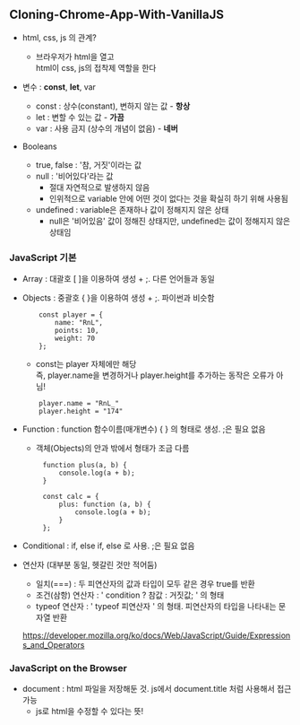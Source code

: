 ## Cloning-Chrome-App-With-VanillaJS

- html, css, js 의 관계?
    - 브라우저가 html을 열고  
        html이 css, js의 접착제 역할을 한다

- 변수 : __const__, __let__, var
    - const : 상수(constant), 변하지 않는 값 - __항상__
    - let : 변할 수 있는 값 - __가끔__
    - var : 사용 금지 (상수의 개념이 없음) - __네버__

- Booleans
    - true, false : '참, 거짓'이라는 값
    - null : '비어있다'라는 값
        - 절대 자연적으로 발생하지 않음
        - 인위적으로 variable 안에 어떤 것이 없다는 것을 확실히 하기 위해 사용됨
    - undefined : variable은 존재하나 값이 정해지지 않은 상태
        - null은 '비어있음' 값이 정해진 상태지만, undefined는 값이 정해지지 않은 상태임

### JavaScript 기본

- Array : 대괄호 [ ]을 이용하여 생성 + ;. 다른 언어들과 동일

- Objects : 중괄호 { }을 이용하여 생성 + ;. 파이썬과 비슷함
    ```
        const player = {
            name: "RnL",
            points: 10,
            weight: 70
        };
    ```
    - const는 player 자체에만 해당  
        즉, player.name을 변경하거나 player.height를 추가하는 동작은 오류가 아님!
    ```
        player.name = "RnL_"
        player.height = "174"
    ```
- Function : function 함수이름(매개변수) { } 의 형태로 생성. ;은 필요 없음
    - 객체(Objects)의 안과 밖에서 형태가 조금 다름
    ```
         function plus(a, b) {
             console.log(a + b);
         }

         const calc = {
             plus: function (a, b) {
                 console.log(a + b);
             }
         };
    ```

- Conditional : if, else if, else 로 사용. ;은 필요 없음

- 연산자 (대부분 동일, 헷갈린 것만 적어둠)
    - 일치(===) : 두 피연산자의 값과 타입이 모두 같은 경우 true를 반환
    - 조건(삼항) 연산자 : ' condition ? 참값 : 거짓값; ' 의 형태
    - typeof 연산자 : ' typeof 피연산자 ' 의 형태. 피연산자의 타입을 나타내는 문자열 반환

    https://developer.mozilla.org/ko/docs/Web/JavaScript/Guide/Expressions_and_Operators

### JavaScript on the Browser

- document : html 파일을 저장해둔 것. js에서 document.title 처럼 사용해서 접근 가능
    - js로 html을 수정할 수 있다는 뜻!